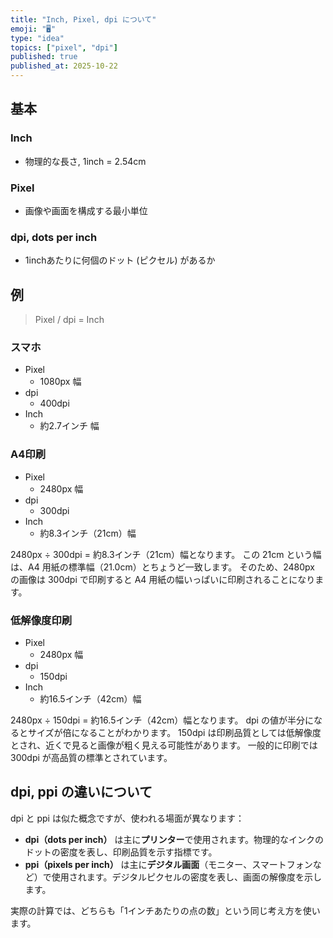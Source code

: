 ```yaml
---
title: "Inch, Pixel, dpi について"
emoji: "🖥️"
type: "idea"
topics: ["pixel", "dpi"]
published: true
published_at: 2025-10-22
---
```


## 基本

### Inch
- 物理的な長さ, 1inch = 2.54cm

### Pixel
- 画像や画面を構成する最小単位

### dpi, dots per inch
- 1inchあたりに何個のドット (ピクセル) があるか

## 例

> Pixel / dpi = Inch

### スマホ
- Pixel
  - 1080px 幅
- dpi
  - 400dpi
- Inch
  - 約2.7インチ 幅

### A4印刷
- Pixel
  - 2480px 幅
- dpi
  - 300dpi
- Inch
  - 約8.3インチ（21cm）幅

2480px ÷ 300dpi = 約8.3インチ（21cm）幅となります。
この 21cm という幅は、A4 用紙の標準幅（21.0cm）とちょうど一致します。
そのため、2480px の画像は 300dpi で印刷すると A4 用紙の幅いっぱいに印刷されることになります。

### 低解像度印刷
- Pixel
  - 2480px 幅
- dpi
  - 150dpi
- Inch
  - 約16.5インチ（42cm）幅

2480px ÷ 150dpi = 約16.5インチ（42cm）幅となります。
dpi の値が半分になるとサイズが倍になることがわかります。
150dpi は印刷品質としては低解像度とされ、近くで見ると画像が粗く見える可能性があります。
一般的に印刷では 300dpi が高品質の標準とされています。

## dpi, ppi の違いについて
dpi と ppi は似た概念ですが、使われる場面が異なります：

- **dpi（dots per inch）** は主に**プリンター**で使用されます。物理的なインクのドットの密度を表し、印刷品質を示す指標です。
- **ppi（pixels per inch）** は主に**デジタル画面**（モニター、スマートフォンなど）で使用されます。デジタルピクセルの密度を表し、画面の解像度を示します。

実際の計算では、どちらも「1インチあたりの点の数」という同じ考え方を使います。
